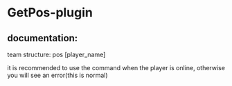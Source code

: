 # GetPos-plugin

## documentation:

team structure: pos [player_name]

it is recommended to use the command when the player is online, otherwise you will see an error(this is normal)
